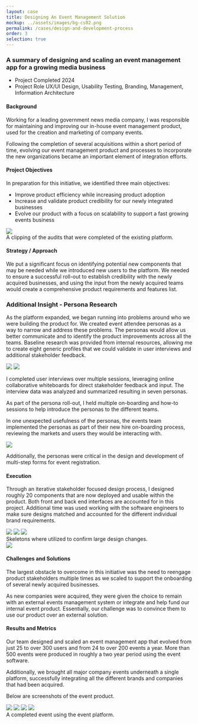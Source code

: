 ```yaml
---
layout: case
title: Designing An Event Management Solution
mockup: ../assets/images/bg-cs02.png
permalink: /cases/design-and-development-process
order: 3
selection: true
---
```


<div class="readingcontainer">
<h3>A summary of designing and scaling an event management app for a growing media business</h3>

<ul class="projectdetails">
	<li>Project Completed <span>2024</span></li>
	<li>Project Role <span>UX/UI Design, Usability Testing, Branding, Management, Information Architecture</span></li>
</ul>

<h4>Background</h4>
<p>Working for a leading government news media company,  I was responsible for maintaining and improving our in-house event management product, used for the creation and marketing of company events.</p>
	
<p>Following the completion of several acquisitions within a short period of time, evolving our event management product and processes to incorporate the new organizations became an important element of integration efforts.</p>

<h4>Project Objectives</h4>
<p>In preparation for this initiative, we identified three main objectives: </p>

<ul>
<li>Improve product efficiency while increasing product adoption</li>
<li>Increase and validate product credibility for our newly integrated businesses</li>
<li>Evolve our product with a focus on scalability to support a fast growing events business</li>
</ul>
	
<img src="../assets/images/cs02-01b.png" />

<div class="imgcaption">A clipping of the audits that were completed of the existing platform.</div>

<h4>Strategy / Approach</h4>
<p>We put a significant focus on identifying potential new components that may be needed while we introduced new users to the platform. We needed to ensure a successful roll-out to establish credibility with the newly acquired businesses, and using the input from the newly acquired teams would create a comprehensive product requirements and features list.</p>

<div class="callout accordion"  id="accordion1" >
	<h3>Additional Insight - Persona Research</h3>
	<div class="content">
		<p>As the platform expanded, we began running into problems around who we were building the product for. We created event attendee personas as a way to narrow and address these problems. The personas would allow us better communicate and to identify the product improvements across all the teams. Baseline research was provided from internal resources, allowing me to create eight generic profiles that we could validate in user interviews and additional stakeholder feedback.</p>
		<img src="../assets/images/cs02-23.png" />
		<img src="../assets/images/cs02-20.png" />
		<p>I completed user interviews over multiple sessions, leveraging online collaborative whiteboards for direct stakeholder feedback and input.  The interview data was analyzed and summarized resulting in seven personas.</p>
		<p>As part of the persona roll-out, I held multiple on-boarding and how-to sessions to help introduce the personas to the different teams.</p>	
		<p>In one unexpected usefulness of the personas, the events team implemented the personas as part of their new hire on-boarding process, reviewing the markets and users they would be interacting with.</p>
		<img src="../assets/images/cs02-22.png" />
		<p>Additionally, the personas were critical in the design and development of multi-step forms for event registration.</p>
	</div>
</div>

<h4>Execution</h4>
<p>Through an iterative stakeholder focused design process, I designed roughly 20 components that are now deployed and usable within the product. Both front and back end interfaces are accounted for in this project. Additional time was used working with the software engineers to make sure designs matched and accounted for the different individual brand requirements.</p>

<img src="../assets/images/cs02-04.png" />

<img src="../assets/images/cs02-18.jpeg" />
<img src="../assets/images/cs02-19.png" />
<div class="imgcaption">Skeletons where utilized to confirm large design changes.</div>


<img src="../assets/images/cs02-03.jpeg" />

<!--
<div class="callout">
	<h4>Event Registration Redesign</h4>
	<h5>Background</h5>
	<p>The ongoing meetings and updates with our stakeholders lead us to investigating new ways to increase user engagement. Specifically, we were asked if we could get more people registered for the events or if they have partially filled out the registration form, could we get some of the information captured. Below you can see the form and note how long it is.</p>
	<img src="../assets/images/cs02-09.png" />
	<h5>Potential Solution</h5>
	<p>Initial discussions were over how long the registration form was and where all the data that was requested on the form went. Were we asking to much from the user? Did we really need all this information? Why did we need this information? I completed a very small questionnaire audit to align the data to one of our end user staff members. Ultimately, I was not able to get our team to reduce the number of items within the form. So, onto option two, convincing them of a multi step form design. This went over very well because it gave all the data stakeholders the data they wanted and potentially gave us the ability to capture different portions of the form by breaking it up into multiple steps. </p>
	<p>I worked through user flows to layout what this new process could look like and pulled an together initial design proposal. Management approved without any push back and we moved on to actually building out designs.</p>
	<img src="../assets/images/cs02-10.png" />
	<h5>Process</h5>
	<p>First, I completed an information analysis on the form elements. The goal was to asses and group the different form elements into groups that would each be a step in the form flow Additionally, I brought in the lead developer on the product to layout any of the constraints that we should be aware of. I would work with the product manager for the EMS product reviewing and iterating the designs until we had something that achieved what we were looking for. Below are the final stages of each grouping.</p>
	<img src="../assets/images/cs02-11.png" />
	<h5>Solution</h5>
	<p>The largest hurdle when designing these forms came from an unexpected but probably to be expected detail that was initially over looked, the privacy policy. We discussed back and forth the different implications of placing the privacy policy on different screens and how the user might interrupt experiencing the policy in unexpected places. We consulted our legal team and that would settle most of disagreement. We would end up having to place the privacy notice on the very first screen.</p>
	<p>I presented the final designs and received approval to continue to handoff to our developers.</p>
	<img src="../assets/images/cs02-12.png" />
	<img src="../assets/images/cs02-13.png" />
	<img src="../assets/images/cs02-14.png" />
</div>
-->

<h4>Challenges and Solutions</h4>
<p>The largest obstacle to overcome in this initiative was the need to reengage product stakeholders multiple times as we scaled to support the onboarding of several newly acquired businesses.</p>
	
<p>As new companies were acquired, they were given the choice to remain with an external events management system or integrate and help fund our internal event product. Essentially, our challenge was to convince them to use our product over an external solution.</p>

<h4>Results and Metrics</h4>
<p>Our team designed and scaled an event management app that evolved from just 25 to over 300 users and from 24 to over 200 events a year. More than 500 events were produced in roughly a two year period using the event software.</p>
<p>Additionally, we brought all major company events underneath a single platform, successfully integrating all the different brands and companies that had been acquired.</p>

<p>Below are screenshots of the event product.</p>

<img src="../assets/images/cs02-07.jpeg" />
<img src="../assets/images/cs02-17.jpeg" />
<img src="../assets/images/cs02-15.png" />
<img src="../assets/images/cs02-16.jpeg" />
<div class="imgcaption">A completed event using the event platform.</div>
</div>

